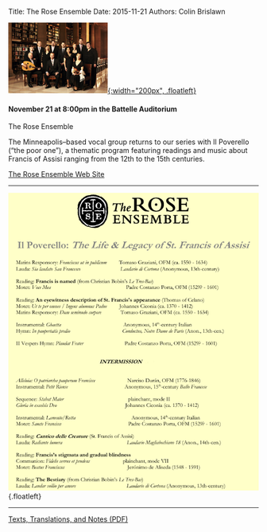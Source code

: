Title: The Rose Ensemble
Date: 2015-11-21
Authors: Colin Brislawn

[![ ](/images/2015-2016/TheRoseEnsemble200.png){:width="200px", .floatleft}]({filename}./RoseEnsemble.md)

#### November 21 at 8:00pm in the Battelle Auditorium

The Rose Ensemble

The Minneapolis–based vocal group returns to our series with Il Poverello (“the poor one”), a thematic program featuring readings and music about Francis of Assisi ranging from the 12th to the 15th centuries.

[The Rose Ensemble Web Site](http://www.theroseensemble.com/)

---

![ ](/images/2015-2016/Program.png){.floatleft}

---

[Texts, Translations, and Notes (PDF)](/images/BioNotesTranslationspdf.pdf)

